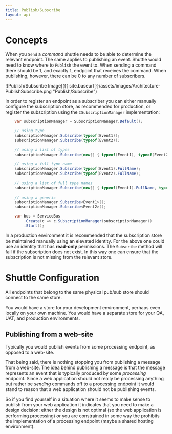 ```yaml
---
title: Publish/Subscribe
layout: api
---
```

# Concepts

When you `Send` a *command* shuttle needs to be able to determine the relevant endpoint.  The same applies to publishing an event.  Shuttle would need to know where to `Publish` the event to.  When sending a command there should be 1, and exactly 1, endpoint that receives the command.  When publishing, however, there can be 0 to any number of subscribers.

![Publish/Subscribe Image]({{ site.baseurl }}/assets/images/Architecture-PublishSubscribe.png "Publish/Subscribe")

In order to register an endpoint as a subscriber you can either manually configure the subscription store, as recommended for production, or register the subscription using the `ISubscriptionManager` implementation:

~~~ c#
    var subscriptionManager = SubscriptionManager.Default();

	// using type
    subscriptionManager.Subscribe(typeof(Event1));
    subscriptionManager.Subscribe(typeof(Event2));
	
	// using a list of types
    subscriptionManager.Subscribe(new[] { typeof(Event1), typeof(Event2) });
	
	// using a full type name
    subscriptionManager.Subscribe(typeof(Event1).FullName);
    subscriptionManager.Subscribe(typeof(Event2).FullName);
	
	// using a list of full type names
    subscriptionManager.Subscribe(new[] { typeof(Event1).FullName, typeof(Event2).FullName });
	
	// using a generic
	subscriptionManager.Subscribe<Event1>();
	subscriptionManager.Subscribe<Event2>();

	var bus = ServiceBus
		.Create(c => c.SubscriptionManager(subscriptionManager))
		.Start();
~~~

In a production environment it is recommended that the subscription store be maintained manually using an elevated identity.  For the above one could use an identity that has **read-only** permissions.  The `Subscribe` method will fail if the subscription does not exist.  In this way one can ensure that the subscription is not missing from the relevant store.

# Shuttle Configuration

All endpoints that belong to the same physical pub/sub store should connect to the same store.  

You would have a store for your development environment, perhaps even locally on your own machine.  You would have a separate store for your QA, UAT, and production environments.

## Publishing from a web-site

Typically you would publish events from some processing endpoint, as opposed to a web-site.

That being said, there is nothing stopping you from publishing a message from a web-site.  The idea behind publishing a message is that the message represents an event that is typically produced by some *processing* endpoint.  Since a web application should not really be processing anything but rather be *sending* commands off to a processing endpoint it would stand to reason that a web application should not be publishing events.

So if you find yourself in a situation where it seems to make sense to publish from your web application it indicates that you need to make a design decision: either the design is not optimal (so the web application is performing processing) *or* you are constrained in some way the prohibits the implementation of a processing endpoint (maybe a shared hosting environment).
